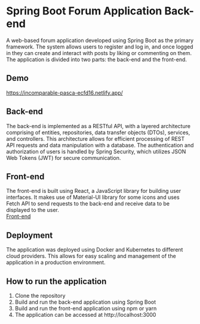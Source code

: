 # Spring Boot Forum Application Back-end

A web-based forum application developed using Spring Boot as the primary framework. The system allows users to register and log in, and once logged in they can create and interact with posts by liking or commenting on them. The application is divided into two parts: the back-end and the front-end.

## Demo
https://incomparable-pasca-ecfd16.netlify.app/

## Back-end
The back-end is implemented as a RESTful API, with a layered architecture comprising of entities, repositories, data transfer objects (DTOs), services, and controllers. This architecture allows for efficient processing of REST API requests and data manipulation with a database. The authentication and authorization of users is handled by Spring Security, which utilizes JSON Web Tokens (JWT) for secure communication.

## Front-end
The front-end is built using React, a JavaScript library for building user interfaces. It makes use of Material-UI library for some icons and uses Fetch API to send requests to the back-end and receive data to be displayed to the user.<br />
[Front-end](https://github.com/yumerchalashkan/springboot-forumapplication-frontend)


## Deployment
The application was deployed using Docker and Kubernetes to different cloud providers. This allows for easy scaling and management of the application in a production environment.

## How to run the application
1. Clone the repository
2. Build and run the back-end application using Spring Boot
3. Build and run the front-end application using npm or yarn
4. The application can be accessed at http://localhost:3000
